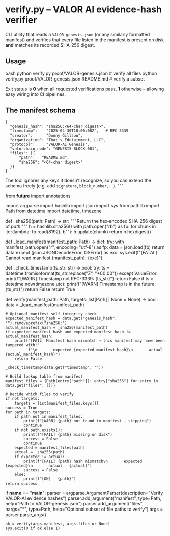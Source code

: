verify.py – VALOR AI evidence-hash verifier
================================================
CLI utility that reads a `VALOR-genesis.json` (or any similarly
formatted manifest) and verifies that every file listed in the manifest
is present on disk **and** matches its recorded SHA-256 digest.

Usage
-----
bash
python verify.py proof/VALOR-genesis.json            # verify all files
python verify.py proof/VALOR-genesis.json README.md  # verify a subset


Exit status is **0** when all requested verifications pass, **1**
otherwise – allowing easy wiring into CI pipelines.

The manifest schema
-------------------
```
{
  "genesis_hash": "sha256:<64-char digest>",
  "timestamp":    "2025-04-30T10:00:00Z",   # RFC-3339
  "creator":      "Donny Gillson",
  "organization": "That's Edutainment, LLC",
  "protocol":     "VALOR-AI Genesis",
  "valorchain_node": "GENESIS-BLOCK-001",
  "files": [{
      "path":   "README.md",
      "sha256": "<64-char digest>"
  }]
}
```
The tool ignores any keys it doesn’t recognize, so you can extend the
schema freely (e.g. add `signature`, `block_number`, …).
"""

from __future__ import annotations

import argparse
import hashlib
import json
import sys
from pathlib import Path
from datetime import datetime, timezone


def _sha256(path: Path) -> str:
    """Return the hex‐encoded SHA-256 digest of *path*."""
    h = hashlib.sha256()
    with path.open("rb") as fp:
        for chunk in iter(lambda: fp.read(8192), b""):
            h.update(chunk)
    return h.hexdigest()


def _load_manifest(manifest_path: Path) -> dict:
    try:
        with manifest_path.open("r", encoding="utf-8") as fp:
            data = json.load(fp)
        return data
    except (json.JSONDecodeError, OSError) as exc:
        sys.exit(f"[FATAL] Cannot read manifest {manifest_path}: {exc}")


def _check_timestamp(ts_str: str) -> bool:
    try:
        ts = datetime.fromisoformat(ts_str.replace("Z", "+00:00"))
    except ValueError:
        print(f"[WARN] Timestamp not RFC-3339: {ts_str}")
        return False
    if ts > datetime.now(timezone.utc):
        print(f"[WARN] Timestamp is in the future: {ts_str}")
        return False
    return True


def verify(manifest_path: Path, targets: list[Path] | None = None) -> bool:
    data = _load_manifest(manifest_path)

    # Optional manifest self-integrity check
    expected_manifest_hash = data.get("genesis_hash", "").removeprefix("sha256:")
    actual_manifest_hash = _sha256(manifest_path)
    if expected_manifest_hash and expected_manifest_hash != actual_manifest_hash:
        print("[FAIL] Manifest hash mismatch → this manifest may have been tampered with!"
              f"\n       expected {expected_manifest_hash}\n       actual   {actual_manifest_hash}")
        return False

    _check_timestamp(data.get("timestamp", ""))

    # Build lookup table from manifest
    manifest_files = {Path(entry["path"]): entry["sha256"] for entry in data.get("files", [])}

    # Decide which files to verify
    if not targets:
        targets = list(manifest_files.keys())
    success = True
    for path in targets:
        if path not in manifest_files:
            print(f"[WARN] {path} not found in manifest – skipping")
            continue
        if not path.exists():
            print(f"[FAIL] {path} missing on disk")
            success = False
            continue
        expected = manifest_files[path]
        actual = _sha256(path)
        if expected != actual:
            print(f"[FAIL] {path} hash mismatch\n       expected {expected}\n       actual   {actual}")
            success = False
        else:
            print(f"[OK]   {path}")
    return success


if __name__ == "__main__":
    parser = argparse.ArgumentParser(description="Verify VALOR-AI evidence hashes")
    parser.add_argument("manifest", type=Path, help="Path to VALOR-genesis.json")
    parser.add_argument("files", nargs="*", type=Path, help="Optional subset of file paths to verify")
    args = parser.parse_args()

    ok = verify(args.manifest, args.files or None)
    sys.exit(0 if ok else 1)
